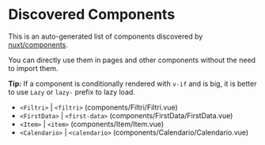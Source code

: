 # Discovered Components

This is an auto-generated list of components discovered by [nuxt/components](https://github.com/nuxt/components).

You can directly use them in pages and other components without the need to import them.

**Tip:** If a component is conditionally rendered with `v-if` and is big, it is better to use `Lazy` or `lazy-` prefix to lazy load.

- `<Filtri>` | `<filtri>` (components/Filtri/Filtri.vue)
- `<FirstData>` | `<first-data>` (components/FirstData/FirstData.vue)
- `<Item>` | `<item>` (components/Item/Item.vue)
- `<Calendario>` | `<calendario>` (components/Calendario/Calendario.vue)
